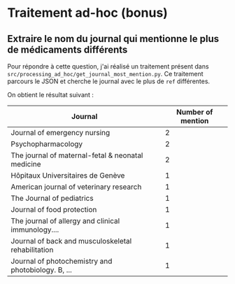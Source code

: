 # Traitement ad-hoc (bonus)

## Extraire le nom du journal qui mentionne le plus de médicaments différents

Pour répondre à cette question, j'ai réalisé un traitement présent dans `src/processing_ad_hoc/get_journal_most_mention.py`. Ce traitement parcours le JSON et cherche le journal avec le plus de `ref` différentes.

On obtient le résultat suivant :

| Journal | Number of mention |
|---|---|
| Journal of emergency nursing | 2 |
| Psychopharmacology | 2 |
| The journal of maternal-fetal & neonatal medicine | 2 |
| Hôpitaux Universitaires de Genève | 1 |
| American journal of veterinary research | 1 |
| The Journal of pediatrics | 1 |
| Journal of food protection | 1 |
| The journal of allergy and clinical immunology....| 1 |
| Journal of back and musculoskeletal rehabilitation | 1 |
| Journal of photochemistry and photobiology. B, ...  |  1 |
